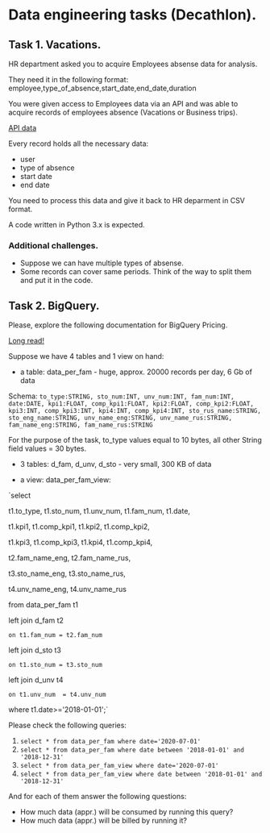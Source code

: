 # Data engineering tasks (Decathlon).
## Task 1. Vacations.
HR department asked you to acquire Employees absense data for analysis.

They need it in the following format:
employee,type_of_absence,start_date,end_date,duration

You were given access to Employees data via an API and was able
to acquire records of employees absence (Vacations or Business trips).

[API data](task1_data/response.data)

Every record holds all the necessary data:
- user
- type of absence
- start date
- end date

You need to process this data and give it back to HR deparment in CSV format.

A code written in Python 3.x is expected.

### Additional challenges.
* Suppose we can have multiple types of absense.
* Some records can cover same periods. Think of the way to split them and put it in the code.



## Task 2. BigQuery.
Please, explore the following documentation for BigQuery Pricing.

[Long read!](https://cloud.google.com/bigquery/pricing#on_demand_pricing)

Suppose we have 4 tables and 1 view on hand:
* a table: data_per_fam - huge, approx. 20000 records per day, 6 Gb of data

Schema:
`to_type:STRING, sto_num:INT, unv_num:INT, fam_num:INT, date:DATE, kpi1:FLOAT, comp_kpi1:FLOAT, kpi2:FLOAT, comp_kpi2:FLOAT, kpi3:INT, comp_kpi3:INT, kpi4:INT, comp_kpi4:INT, sto_rus_name:STRING, sto_eng_name:STRING, unv_name_eng:STRING, unv_name_rus:STRING, fam_name_eng:STRING, fam_name_rus:STRING`

For the purpose of the task, to_type values equal to 10 bytes, all other String field values = 30 bytes.

* 3 tables: d_fam, d_unv, d_sto - very small, 300 KB of data

* a view: data_per_fam_view:

`select 
	
t1.to_type, t1.sto_num, t1.unv_num, t1.fam_num, t1.date, 
	
t1.kpi1, t1.comp_kpi1, t1.kpi2, t1.comp_kpi2, 
	
t1.kpi3, t1.comp_kpi3, t1.kpi4, t1.comp_kpi4,
	
t2.fam_name_eng, t2.fam_name_rus, 
	
t3.sto_name_eng, t3.sto_name_rus, 
	
t4.unv_name_eng, t4.unv_name_rus   

from data_per_fam t1

left join d_fam t2
	
	on t1.fam_num = t2.fam_num

left join d_sto t3 
	
	on t1.sto_num = t3.sto_num

left join d_unv t4
	
	on t1.unv_num  = t4.unv_num 

where t1.date>='2018-01-01';`

Please check the following queries:
1. `select * from data_per_fam where date='2020-07-01'`
2. `select * from data_per_fam where date between '2018-01-01' and '2018-12-31'`
3. `select * from data_per_fam_view where date='2020-07-01'`
4. `select * from data_per_fam_view where date between '2018-01-01' and '2018-12-31'`

And for each of them answer the following questions:
- How much data (appr.) will be consumed by running this query?
- How much data (appr.) will be billed by running it?


